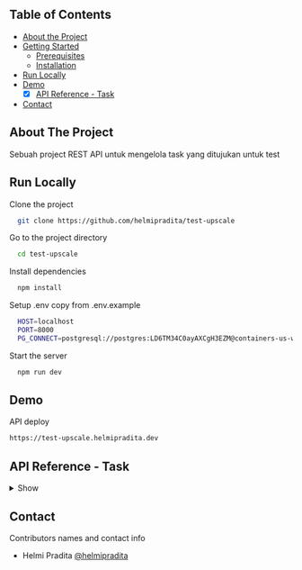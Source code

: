 ## Table of Contents

* [About the Project](#about-the-project)
* [Getting Started](#getting-started)
  * [Prerequisites](#prerequisites)
  * [Installation](#installation)
* [Run Locally](https://github.com/helmipradita/test-upscale/edit/main/README.md#run-locally)
* [Demo](https://github.com/helmipradita/test-upscale/edit/main/README.md#demo)
  *  [x] [API Reference - Task](#api-reference---task)
* [Contact](#contact)

## About The Project

Sebuah project REST API untuk mengelola task yang ditujukan untuk test

## Run Locally

Clone the project

```bash
  git clone https://github.com/helmipradita/test-upscale
```

Go to the project directory

```bash
  cd test-upscale
```

Install dependencies

```bash
  npm install
```

Setup .env copy from .env.example

```bash
  HOST=localhost
  PORT=8000
  PG_CONNECT=postgresql://postgres:LD6TM34C0ayAXCgH3EZM@containers-us-west-43.railway.app:6288/railway
```

Start the server

```bash
  npm run dev
```

## Demo

API deploy 

```bash
https://test-upscale.helmipradita.dev
```

## API Reference - Task

<details>
<summary>Show</summary>
<br>

#### Insert task

```
  POST /task
```

Field body form

| Field      | Type     | Description            |
| :--------- | :------- | :--------------------- |
| `judul`     | `string` | **Required**. Judul task yang di inginkan    |
| `deskripsi`     | `string` | **Required**. Deskripsi task yang di inginkan    |

Response 200

```json
{
  "success": true,
  "statusCode": 200,
  "data": {
    "id": "34e984cc-2cfb-4b68-a9d0-6ee380ab808d",
    "judul": "Judul 3",
    "deskripsi": "Ini adalah deskripsi judul 3"
  },
  "message": "insert tasks success"
}
```

#### Get all task

```
  GET /task
```

Response 200

```json
{
  "success": true,
  "statusCode": 200,
  "data": [
    {
      "id": "34e984cc-2cfb-4b68-a9d0-6ee380ab808d",
      "judul": "Judul 3",
      "deskripsi": "Ini adalah deskripsi judul 3",
      "selesai": false,
      "created_at": "wednesday, 22 Mar 2023, 15:35",
      "updated_at": "wednesday, 22 Mar 2023, 15:35"
    },
    {
      "id": "c6c263da-b65c-4eb3-bfc5-cb2b1af43f47",
      "judul": "Judul 2",
      "deskripsi": "Ini adalah deskripsi judul 2",
      "selesai": true,
      "created_at": "tuesday  , 21 Mar 2023, 19:14",
      "updated_at": "tuesday  , 21 Mar 2023, 19:16"
    },
    {
      "id": "087b386b-dcab-4ff4-b667-3505892fd017",
      "judul": "Judul 1",
      "deskripsi": "Ini adalah deskripsi",
      "selesai": false,
      "created_at": "tuesday  , 21 Mar 2023, 19:13",
      "updated_at": "tuesday  , 21 Mar 2023, 19:13"
    }
  ],
  "message": "get tasks success",
  "pagination": {
    "page": 0,
    "limit": 12,
    "totalRows": 3,
    "totalPage": 1
  }
}
```

#### Get task by user id

```
  GET /task/:id
```

Field body params

| Field      | Type     | Description            |
| :--------- | :------- | :--------------------- |
| `id`     | `string` | **Required**. id dari task yang ingin di lihat    |

Response 200

```json
{
  "success": true,
  "statusCode": 200,
  "data": {
    "id": "c6c263da-b65c-4eb3-bfc5-cb2b1af43f47",
    "judul": "Judul 2",
    "deskripsi": "Ini adalah deskripsi judul 2",
    "selesai": false,
    "created_at": "tuesday  , 21 Mar 2023, 19:14",
    "updated_at": "tuesday  , 21 Mar 2023, 19:16"
  },
  "message": "get data tasks success"
}
```

#### Update task

```
  PUT /task/:id
```

Field body params

| Field      | Type     | Description            |
| :--------- | :------- | :--------------------- |
| `id`     | `string` | **Required**. id dari task yang ingin di edit    |

Field body form

| Field      | Type     | Description            |
| :--------- | :------- | :--------------------- |
| `judul`     | `string` | **Required**. Judul task yang di inginkan    |
| `deskripsi`     | `string` | **Required**. Deskripsi task yang di inginkan    |
| `selesai`     | `boolean` | **Required**. Status task yang di inginkan    |

Response 200

```json
{
  "success": true,
  "statusCode": 200,
  "data": {
    "id": "c6c263da-b65c-4eb3-bfc5-cb2b1af43f47",
    "judul": "Judul 2",
    "deskripsi": "Ini adalah deskripsi judul 2",
    "selesai": "true"
  },
  "message": "edit tasks success"
}
```

#### Delete task

```
  PUT /task/:id
```

Field body params

| Field   | Type     | Description                            |
| :------ | :------- | :------------------------------------- |
| `id` | `string` | **Required**. id dari task yang ingin di lihat        |

Response 200

```json
{
  "success": true,
  "statusCode": 200,
  "message": "delete tasks success"
}
```

</details>


## Contact

Contributors names and contact info
  * Helmi Pradita [@helmipradita](https://github.com/helmipradita)
